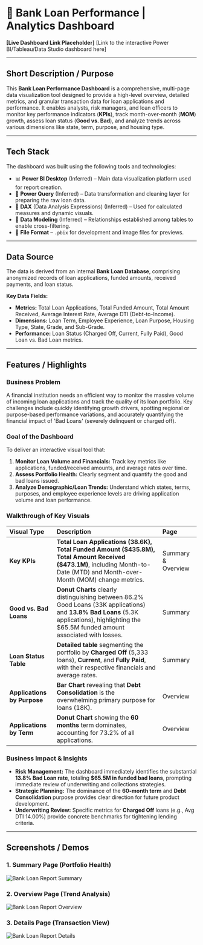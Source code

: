 # 🏦 Bank Loan Performance | Analytics Dashboard

**[Live Dashboard Link Placeholder]**
[Link to the interactive Power BI/Tableau/Data Studio dashboard here]

---

## Short Description / Purpose
This **Bank Loan Performance Dashboard** is a comprehensive, multi-page data visualization tool designed to provide a high-level overview, detailed metrics, and granular transaction data for loan applications and performance. It enables analysts, risk managers, and loan officers to monitor key performance indicators (**KPIs**), track month-over-month (**MOM**) growth, assess loan status (**Good vs. Bad**), and analyze trends across various dimensions like state, term, purpose, and housing type.

---

## Tech Stack
The dashboard was built using the following tools and technologies:
* 📊 **Power BI Desktop** (Inferred) – Main data visualization platform used for report creation.
* 📂 **Power Query** (Inferred) – Data transformation and cleaning layer for preparing the raw loan data.
* 🧠 **DAX** (Data Analysis Expressions) (Inferred) – Used for calculated measures and dynamic visuals.
* 📝 **Data Modeling** (Inferred) – Relationships established among tables to enable cross-filtering.
* 📁 **File Format** – `.pbix` for development and image files for previews.

---

## Data Source
The data is derived from an internal **Bank Loan Database**, comprising anonymized records of loan applications, funded amounts, received payments, and loan status.

**Key Data Fields:**
* **Metrics:** Total Loan Applications, Total Funded Amount, Total Amount Received, Average Interest Rate, Average DTI (Debt-to-Income).
* **Dimensions:** Loan Term, Employee Experience, Loan Purpose, Housing Type, State, Grade, and Sub-Grade.
* **Performance:** Loan Status (Charged Off, Current, Fully Paid), Good Loan vs. Bad Loan metrics.

---

## Features / Highlights

### Business Problem
A financial institution needs an efficient way to monitor the massive volume of incoming loan applications and track the quality of its loan portfolio. Key challenges include quickly identifying growth drivers, spotting regional or purpose-based performance variations, and accurately quantifying the financial impact of 'Bad Loans' (severely delinquent or charged off).

### Goal of the Dashboard
To deliver an interactive visual tool that:
1.  **Monitor Loan Volume and Financials:** Track key metrics like applications, funded/received amounts, and average rates over time.
2.  **Assess Portfolio Health:** Clearly segment and quantify the good and bad loans issued.
3.  **Analyze Demographic/Loan Trends:** Understand which states, terms, purposes, and employee experience levels are driving application volume and loan performance.

### Walkthrough of Key Visuals
| Visual Type | Description | Page |
| :--- | :--- | :--- |
| **Key KPIs** | **Total Loan Applications ($\text{38.6K}$), Total Funded Amount ($\text{\$435.8M}$), Total Amount Received ($\text{\$473.1M}$)**, including Month-to-Date (MTD) and Month-over-Month (MOM) change metrics. | Summary & Overview |
| **Good vs. Bad Loans** | **Donut Charts** clearly distinguishing between $\text{86.2\%}$ Good Loans ($\text{33K}$ applications) and **$\text{13.8\%}$ Bad Loans** ($\text{5.3K}$ applications), highlighting the $\text{\$65.5M}$ funded amount associated with losses. | Summary |
| **Loan Status Table** | **Detailed table** segmenting the portfolio by **Charged Off** ($\text{5,333}$ loans), **Current**, and **Fully Paid**, with their respective financials and average rates. | Summary |
| **Applications by Purpose** | **Bar Chart** revealing that **Debt Consolidation** is the overwhelming primary purpose for loans ($\text{18K}$). | Overview |
| **Applications by Term** | **Donut Chart** showing the **$\text{60}$ months** term dominates, accounting for $\text{73.2\%}$ of all applications. | Overview |

### Business Impact & Insights
* **Risk Management:** The dashboard immediately identifies the substantial **$\text{13.8\%}$ Bad Loan rate**, totaling **$\text{\$65.5M}$ in funded bad loans**, prompting immediate review of underwriting and collections strategies.
* **Strategic Planning:** The dominance of the **$\text{60}$-month term** and **Debt Consolidation** purpose provides clear direction for future product development.
* **Underwriting Review:** Specific metrics for **Charged Off** loans (e.g., Avg DTI $\text{14.00\%}$) provide concrete benchmarks for tightening lending criteria.

---

## Screenshots / Demos

### 1. Summary Page (Portfolio Health)
![Bank Loan Report Summary](<LINK TO Screenshot 2025-10-19 115734.png>)

### 2. Overview Page (Trend Analysis)
![Bank Loan Report Overview](<LINK TO Screenshot 2025-10-19 115744.png>)

### 3. Details Page (Transaction View)
![Bank Loan Report Details](<LINK TO Screenshot 2025-10-19 115753.png>)
